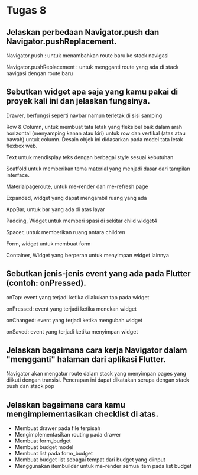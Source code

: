 # Tugas 8

 ## Jelaskan perbedaan Navigator.push dan Navigator.pushReplacement.
 Navigator.push : untuk menambahkan route baru ke stack navigasi
 
 Navigator.pushReplacement :  untuk mengganti route yang ada di stack navigasi dengan route baru
 
 ## Sebutkan widget apa saja yang kamu pakai di proyek kali ini dan jelaskan fungsinya.
 Drawer, berfungsi seperti navbar namun terletak di sisi samping
 
 Row & Column, untuk  membuat tata letak yang fleksibel baik dalam arah horizontal (menyamping kanan atau kiri) untuk row dan vertikal (atas atau bawah) untuk column.  Desain objek ini didasarkan pada model tata letak flexbox web.
 
Text untuk mendisplay teks dengan berbagai style sesuai kebutuhan

Scaffold untuk memberikan tema material yang menjadi dasar dari tampilan interface. 

Materialpageroute, untuk me-render dan me-refresh page

Expanded, widget yang dapat mengambil ruang yang ada

AppBar, untuk bar yang ada di atas layar

Padding, Widget untuk memberi spasi di sekitar child widget4

Spacer, untuk memberikan ruang antara children

Form, widget untuk membuat form

Container, Widget yang berperan untuk menyimpan widget lainnya
 
 ## Sebutkan jenis-jenis event yang ada pada Flutter (contoh: onPressed).
 onTap: event yang terjadi ketika dilakukan tap pada widget
 
 onPressed: event yang terjadi ketika menekan widget
 
 onChanged: event yang terjadi ketika mengubah widget
 
 onSaved: event yang terjadi ketika menyimpan widget
 
 ## Jelaskan bagaimana cara kerja Navigator dalam "mengganti" halaman dari aplikasi Flutter.

 Navigator akan mengatur route dalam stack yang menyimpan pages yang diikuti dengan transisi. Penerapan ini dapat dikatakan serupa dengan stack push dan stack pop
 
 ## Jelaskan bagaimana cara kamu mengimplementasikan checklist di atas.

- Membuat drawer pada file terpisah
- Mengimplementasikan routing pada drawer
- Membuat form_budget
- Membuat budget model
- Membuat list pada form_budget 
- Membuat budget list sebagai tempat dari budget yang diinput
- Menggunakan itembuilder untuk me-render semua item pada list budget
